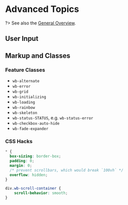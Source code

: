 # Advanced Topics

?> See also the [General Overview](/tutorial/overview.md).

## User Input

## Markup and Classes

### Feature Classes

- `wb-alternate`
- `wb-error`
- `wb-grid`
- `wb-initializing`
- `wb-loading`
- `wb-rainbow`
- `wb-skeleton`
- `wb-status-STATUS`, e.g. `wb-status-error`
- `wb-checkbox-auto-hide`
- `wb-fade-expander`

### CSS Hacks
```css
* {
  box-sizing: border-box;
  padding: 0;
  margin: 0;
  /* prevent scrollbars, which would break `100vh` */
  overflow: hidden;
}
```

```css
div.wb-scroll-container {
    scroll-behavior: smooth;
}
```
